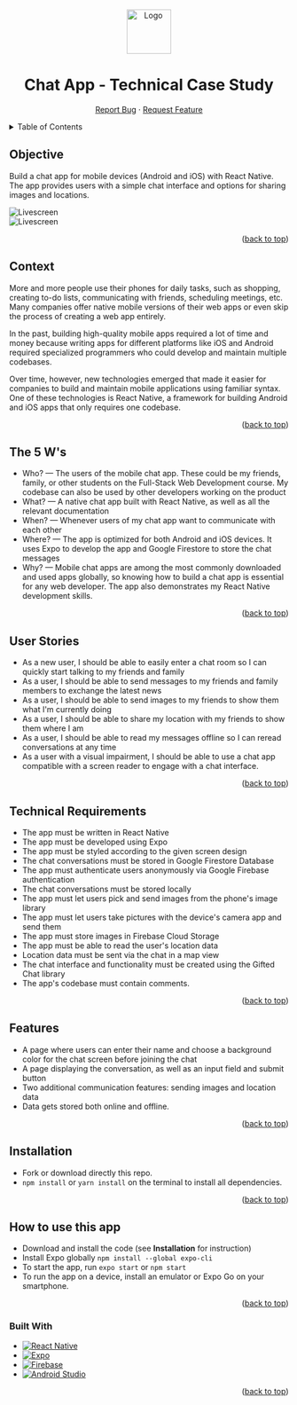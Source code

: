 <a name="readme-top"></a>

<!-- PROJECT LOGO -->
<br />
<div align="center">
  <a href="https://github.com/rmoise/simple-js-app">
    <img src="assets/logo-readme.png" alt="Logo" width="80" height="80">
  </a>

  <h1 align="center">Chat App - Technical Case Study</h1>

  <p align="center">
    <a href="https://github.com/rmoise/Chat-App/issues">Report Bug</a>
    ·
    <a href="https://github.com/rmoise/Chat-App/issues">Request Feature</a>
  </p>
</div>

<!-- TABLE OF CONTENTS -->
<details>
  <summary>Table of Contents</summary>
  <ol>
    <li>
      <a href="#objective">Objective</a>
        <li><a href="#context">Context</a></li>
    </li>
    <li><a href="#the-5-ws">The 5 Ws</a></li>
       <li><a href="#user-stories">User Stories</a></li>
        <ul>
    </li>
    </ul>
     <li><a href="#technical-requirements">Technical Requirements</a>
    <li><a href="#features">Features</a>
     <li><a href="#installation">Installation</a>
       <li><a href="#how-to-use-this-app">How to use this app</a>
    <li><a href="#built-with">Built With</a></li>
  </ol>
</details>

## Objective

Build a chat app for mobile devices (Android and iOS) with React Native. The app provides users with a simple chat interface and options for sharing images and locations.

![Livescreen](assets/Screenshot_1.png)</br>
![Livescreen](assets/Screenshot_2.png)

<p align="right">(<a href="#readme-top">back to top</a>)</p>

## Context

More and more people use their phones for daily tasks, such as shopping, creating to-do lists, communicating with friends, scheduling meetings, etc. Many companies offer native mobile versions of their web apps or even skip the process of creating a web app entirely.

In the past, building high-quality mobile apps required a lot of time and money because writing apps for different platforms like iOS and Android required specialized programmers who could develop and maintain multiple codebases.

Over time, however, new technologies emerged that made it easier for companies to build and maintain mobile applications using familiar syntax. One of these technologies is React Native, a framework for building Android and iOS apps that only requires one codebase.

<p align="right">(<a href="#readme-top">back to top</a>)</p>

## The 5 W's

- Who? — The users of the mobile chat app. These could be my friends, family, or other students on the Full-Stack Web Development course. My codebase can also be used by other developers working on the product
- What? — A native chat app built with React Native, as well as all the relevant documentation
- When? — Whenever users of my chat app want to communicate with each other
- Where? — The app is optimized for both Android and iOS devices. It uses Expo to develop the app and Google Firestore to store the chat messages
- Why? — Mobile chat apps are among the most commonly downloaded and used apps globally, so knowing how to build a chat app is essential for any web developer. The app also demonstrates my React Native development skills.

<p align="right">(<a href="#readme-top">back to top</a>)</p>

## User Stories

- As a new user, I should be able to easily enter a chat room so I can quickly start talking to my friends and family
- As a user, I should be able to send messages to my friends and family members to exchange the latest news
- As a user, I should be able to send images to my friends to show them what I'm currently doing
- As a user, I should be able to share my location with my friends to show them where I am
- As a user, I should be able to read my messages offline so I can reread conversations at any time
- As a user with a visual impairment, I should be able to use a chat app compatible with a screen reader to engage with a chat interface.

<p align="right">(<a href="#readme-top">back to top</a>)</p>

## Technical Requirements

- The app must be written in React Native
- The app must be developed using Expo
- The app must be styled according to the given screen design
- The chat conversations must be stored in Google Firestore Database
- The app must authenticate users anonymously via Google Firebase authentication
- The chat conversations must be stored locally
- The app must let users pick and send images from the phone's image library
- The app must let users take pictures with the device's camera app and send them
- The app must store images in Firebase Cloud Storage
- The app must be able to read the user's location data
- Location data must be sent via the chat in a map view
- The chat interface and functionality must be created using the Gifted Chat library
- The app's codebase must contain comments.

<p align="right">(<a href="#readme-top">back to top</a>)</p>

## Features

- A page where users can enter their name and choose a background color for the chat screen before joining the chat
- A page displaying the conversation, as well as an input field and submit button
- Two additional communication features: sending images and location data
- Data gets stored both online and offline.

<p align="right">(<a href="#readme-top">back to top</a>)</p>

## Installation

- Fork or download directly this repo.
- `npm install` or `yarn install` on the terminal to install all dependencies.

<p align="right">(<a href="#readme-top">back to top</a>)</p>

## How to use this app

- Download and install the code (see **Installation** for instruction)
- Install Expo globally `npm install --global expo-cli`
- To start the app, run `expo start` or `npm start`
- To run the app on a device, install an emulator or Expo Go on your smartphone.

<p align="right">(<a href="#readme-top">back to top</a>)</p>

### Built With

<!-- prettier-ignore -->
* [![React Native][react native]][react-url]
* [![Expo][expo]][expo-url]
* [![Firebase][firebase]][firebase-url]
* [![Android Studio][android studio]][android-url]

<p align="right">(<a href="#readme-top">back to top</a>)</p>

[react native]: https://img.shields.io/badge/react_native-%2320232a.svg?style=for-the-badge&logo=react&logoColor=%2361DAFB
[react-url]: https://reactnative.dev/
[expo]: https://img.shields.io/badge/expo-1C1E24?style=for-the-badge&logo=expo&logoColor=#D04A37
[expo-url]: https://expo.dev/
[firebase]: https://img.shields.io/badge/firebase-%23039BE5.svg?style=for-the-badge&logo=firebase
[firebase-url]: https://firebase.google.com/
[android studio]: https://img.shields.io/badge/Android%20Studio-3DDC84.svg?style=for-the-badge&logo=android-studio&logoColor=white
[android-url]: https://developer.android.com/studio


